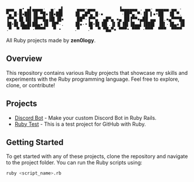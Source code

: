 ```
▄▄▄  ▄• ▄▌▄▄▄▄·  ▄· ▄▌     ▄▄▄·▄▄▄         ▐▄▄▄▄▄▄ . ▄▄· ▄▄▄▄▄.▄▄ · 
▀▄ █·█▪██▌▐█ ▀█▪▐█▪██▌    ▐█ ▄█▀▄ █·▪       ·██▀▄.▀·▐█ ▌▪•██  ▐█ ▀. 
▐▀▀▄ █▌▐█▌▐█▀▀█▄▐█▌▐█▪     ██▀·▐▀▀▄  ▄█▀▄ ▪▄ ██▐▀▀▪▄██ ▄▄ ▐█.▪▄▀▀▀█▄
▐█•█▌▐█▄█▌██▄▪▐█ ▐█▀·.    ▐█▪·•▐█•█▌▐█▌.▐▌▐▌▐█▌▐█▄▄▌▐███▌ ▐█▌·▐█▄▪▐█
.▀  ▀ ▀▀▀ ·▀▀▀▀   ▀ •     .▀   .▀  ▀ ▀█▄▀▪ ▀▀▀• ▀▀▀ ·▀▀▀  ▀▀▀  ▀▀▀▀ 
```
All Ruby projects made by **zen0logy**.

## Overview

This repository contains various Ruby projects that showcase my skills and experiments with the Ruby programming language. Feel free to explore, clone, or contribute!

## Projects

- [Discord Bot](https://github.com/zen0logy/RubyProjects/tree/main/Discord%20Bot) - Make your custom Discord Bot in Ruby Rails.
- [Ruby Test](https://github.com/zen0logy/RubyProjects/tree/main/Ruby%20Test) - This is a test project for GitHub with Ruby.

## Getting Started

To get started with any of these projects, clone the repository and navigate to the project folder. You can run the Ruby scripts using:

```bash
ruby <script_name>.rb
